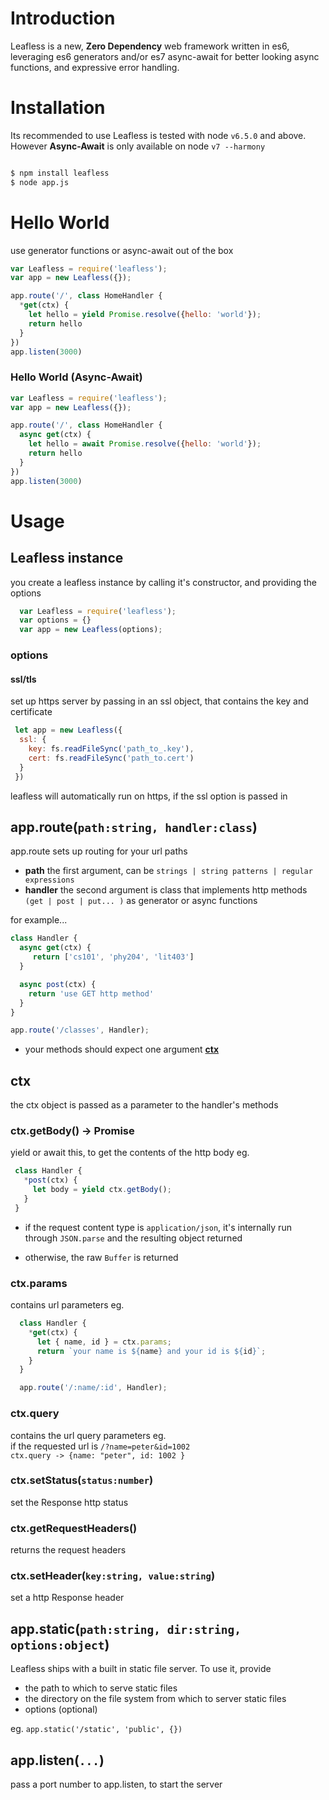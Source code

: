 # Introduction

Leafless is a new, **Zero Dependency** web framework written in es6, 
leveraging es6 generators and/or es7 async-await for better looking async functions, and expressive error handling.

# Installation
Its recommended to use Leafless is tested with node `v6.5.0` and above. However
**Async-Await** is only available on node `v7 --harmony`

```bash

$ npm install leafless
$ node app.js

```

# Hello World
use generator functions or async-await out of the box  

```js
var Leafless = require('leafless');
var app = new Leafless({});

app.route('/', class HomeHandler {
  *get(ctx) {
    let hello = yield Promise.resolve({hello: 'world'});
    return hello
  }
})
app.listen(3000)
```

### Hello World (Async-Await)
```js
var Leafless = require('leafless');
var app = new Leafless({});

app.route('/', class HomeHandler {
  async get(ctx) {
    let hello = await Promise.resolve({hello: 'world'});
    return hello
  }
})
app.listen(3000)
```

# Usage
## Leafless instance
you create a leafless instance by calling it's constructor, and providing the options
```js
  var Leafless = require('leafless');
  var options = {}
  var app = new Leafless(options);
```
### options
#### ssl/tls

set up https server by passing in an ssl object, that contains the key and certificate
```js
 let app = new Leafless({
  ssl: {
    key: fs.readFileSync('path_to_.key'),
    cert: fs.readFileSync('path_to.cert')
  }
 })
```
leafless will automatically run on https, if the ssl option is passed in  

## app.route(`path:string, handler:class`)
app.route sets up routing for your url paths  
 - **path** the first argument, can be `strings | string patterns | regular expressions`  
 - **handler** the second argument is class that implements http methods `(get | post | put... )` as generator or async functions  

 for example...  
 ```js
 class Handler {
   async get(ctx) {
      return ['cs101', 'phy204', 'lit403']
   }

   async post(ctx) {
     return 'use GET http method'
   }
 }

 app.route('/classes', Handler);
 ```

 - your methods should expect one argument **[ctx](#ctx)**


## ctx
the ctx object is passed as a parameter to the handler's methods

### ctx.getBody() -> Promise
yield or await this, to get the contents of the http body
 eg.  
 ```js
  class Handler {
    *post(ctx) {
      let body = yield ctx.getBody();
    }
  }
 ```
 - if the request content type is `application/json`, it's internally run through `JSON.parse` and the resulting object returned  

 - otherwise, the raw `Buffer` is returned

### ctx.params
contains url parameters
eg.
```js
  class Handler {
    *get(ctx) {
      let { name, id } = ctx.params;
      return `your name is ${name} and your id is ${id}`;
    }
  }

  app.route('/:name/:id', Handler);
```  

### ctx.query
contains the url query parameters
eg.  
if the requested url is `/?name=peter&id=1002`  
`ctx.query -> {name: "peter", id: 1002 }`


### ctx.setStatus(`status:number`)
set the Response http status

### ctx.getRequestHeaders()
returns the request headers

### ctx.setHeader(`key:string, value:string`)
set a http Response header

## app.static(`path:string, dir:string, options:object`)
Leafless ships with a built in static file server. To use it, provide  
 - the path to which to serve static files
 - the directory on the file system from which to server static files
 - options (optional)  

eg. `app.static('/static', 'public', {})`

## app.listen(`...`)
pass a port number to app.listen, to start the server
